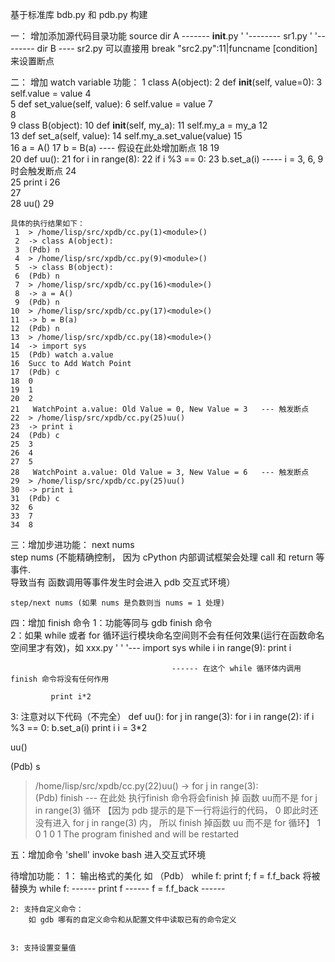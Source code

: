 基于标准库 bdb.py 和 pdb.py 构建

一： 增加添加源代码目录功能
      source dir A ------- __init__.py
                 '
		 '--------  sr1.py
		 '
		 '--------  dir B ---- sr2.py
      可以直接用 break "src2.py":11|funcname [condition] 来设置断点


二： 增加 watch variable 功能：
     1	class A(object):
     2	    def __init__(self, value=0):
     3	        self.value = value
     4	
     5	    def set_value(self, value):
     6	        self.value = value
     7	
     8	
     9	class B(object):
    10	    def __init__(self, my_a):
    11	        self.my_a = my_a
    12	
    13	    def set_a(self, value):
    14	        self.my_a.set_value(value)
    15	
    16	a = A()
    17	b = B(a)           ---- 假设在此处增加断点
    18
    19	
    20	def uu():
    21	    for i in range(8):
    22	        if i %3 == 0:
    23	            b.set_a(i)    ----- i = 3, 6, 9 时会触发断点
    24	
    25	        print i
    26	
    27	
    28	uu()
    29	
        
    具体的执行结果如下：
     1	> /home/lisp/src/xpdb/cc.py(1)<module>()
     2	-> class A(object):
     3	(Pdb) n
     4	> /home/lisp/src/xpdb/cc.py(9)<module>()
     5	-> class B(object):
     6	(Pdb) n
     7	> /home/lisp/src/xpdb/cc.py(16)<module>()
     8	-> a = A()
     9	(Pdb) n
    10	> /home/lisp/src/xpdb/cc.py(17)<module>()
    11	-> b = B(a)
    12	(Pdb) n
    13	> /home/lisp/src/xpdb/cc.py(18)<module>()
    14	-> import sys
    15	(Pdb) watch a.value
    16	Succ to Add Watch Point
    17	(Pdb) c
    18	0
    19	1
    20	2
    21	 WatchPoint a.value: Old Value = 0, New Value = 3   --- 触发断点
    22	> /home/lisp/src/xpdb/cc.py(25)uu()
    23	-> print i
    24	(Pdb) c
    25	3
    26	4
    27	5
    28	 WatchPoint a.value: Old Value = 3, New Value = 6   --- 触发断点
    29	> /home/lisp/src/xpdb/cc.py(25)uu()
    30	-> print i
    31	(Pdb) c
    32	6
    33	7
    34	8



三：增加步进功能：
    next nums  
    step nums  (不能精确控制， 因为 cPython 内部调试框架会处理 call 和 return 等事件.\
导致当有 函数调用等事件发生时会进入 pdb 交互式环境）

    step/next nums (如果 nums 是负数则当 nums = 1 处理)

四：增加 finish 命令
    1：功能等同与 gdb finish 命令  
    2：如果 while 或者 for 循环运行模块命名空间则不会有任何效果(运行在函数命名空间里才有效)，如
        xxx.py
	   '
	   '
	   '---  import sys
	         while i in range(9):
		     print i

                                        ------ 在这个 while 循环体内调用 finish 命令将没有任何作用

		     print i*2
		     
			    
   3: 注意对以下代码（不完全）
def uu():
   for j in range(3): 
    for i in range(2):
        if i %3 == 0:
            b.set_a(i)
        print i
   i = 3*2       

uu()


(Pdb) s
> /home/lisp/src/xpdb/cc.py(22)uu()
-> for j in range(3):                    
(Pdb) finish                              --- 在此处 执行finish 命令将会finish 掉 函数 uu而不是 for j in range(3) 循环 【因为 pdb 提示的是下一行将运行的代码，
0                                            即此时还没有进入 for j in range(3) 内， 所以 finish 掉函数 uu 而不是 for 循环】
1
0
1
0
1
The program finished and will be restarted


五：增加命令 'shell'
    invoke bash 进入交互式环境
    

待增加功能：
    1： 输出格式的美化
        如 （Pdb） while f: print f; f = f.f_back  将被替换为
	    while  f:
	    ------ print f
	    ------ f = f.f_back
	    ------

    2: 支持自定义命令：
        如 gdb 哪有的自定义命令和从配置文件中读取已有的命令定义


    3: 支持设置变量值



	
